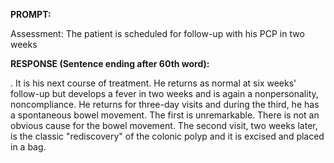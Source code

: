 **PROMPT:**

Assessment: The patient is scheduled for follow-up with his PCP in two weeks

**RESPONSE (Sentence ending after 60th word):**

. It is his next course of treatment. He returns as normal at six weeks' follow-up but develops a fever in two weeks and is again a nonpersonality, noncompliance. He returns for three-day visits and during the third, he has a spontaneous bowel movement. The first is unremarkable. There is not an obvious cause for the bowel movement. The second visit, two weeks later, is the classic "rediscovery" of the colonic polyp and it is excised and placed in a bag. 